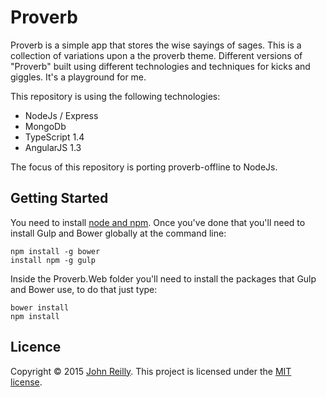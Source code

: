 # Proverb

Proverb is a simple app that stores the wise sayings of sages.  This is a collection of variations upon a the proverb theme.  Different versions of "Proverb" built using different technologies and techniques for kicks and giggles.  It's a playground for me.  

This repository is using the following technologies:

- NodeJs / Express
- MongoDb
- TypeScript 1.4
- AngularJS 1.3

The focus of this repository is porting proverb-offline to NodeJs.

## Getting Started

You need to install [node and npm](http://nodejs.org/). Once you've done that you'll need to install Gulp and Bower globally at the command line:

```
npm install -g bower
install npm -g gulp
```

Inside the Proverb.Web folder you'll need to install the packages that Gulp and Bower use, to do that just type:

```
bower install
npm install
```

## Licence

Copyright © 2015 [John Reilly](twitter.com/johnny_reilly). This project is licensed under the [MIT license](http://opensource.org/licenses/mit-license.php).
